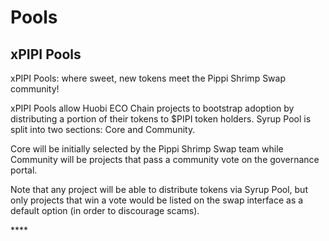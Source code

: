 # Pools

## **xPIPI Pools**

xPIPI Pools: where sweet, new tokens meet the Pippi Shrimp Swap community!

xPIPI Pools allow Huobi ECO Chain projects to bootstrap adoption by distributing a portion of their tokens to $PIPI token holders. Syrup Pool is split into two sections: Core and Community.

Core will be initially selected by the Pippi Shrimp Swap team while Community will be projects that pass a community vote on the governance portal.

Note that any project will be able to distribute tokens via Syrup Pool, but only projects that win a vote would be listed on the swap interface as a default option \(in order to discourage scams\).

\*\*\*\*

